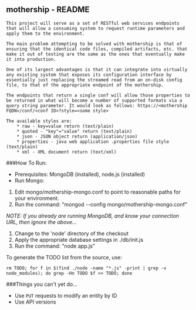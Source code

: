 mothership - README
-----
	This project will serve as a set of RESTful web services endpoints that will allow a consuming system to request runtime parameters and apply them to the environment.

	The main problem attempting to be solved with mothership is that of ensuring that the identical code files, compiled artifacts, etc. that make it out of testing are the same as the ones that eventually make it into production.

	One of its largest advantages is that it can integrate into virtually any existing system that exposes its configuration interface by essentially just replacing the streamed read from an on-disk config file, to that of the appropriate endpoint of the mothership.

	The endpoints that return a single conf will allow those properties to be returned in what will become a number of supported formats via a query string parameter. It would look as follows: https://<mothership FQDN>/conf/<conf ID>?style=<some style>

	The available styles are:
		* raw - key=value return (text/plain)
		* quoted - "key"="value" return (text/plain)
 		* json - JSON object return (application/json)
		* properties - java web application .properties file style (text/plain)
		* xml - XML document return (text/xml)

###How To Run:
 - Prerequisites: MongoDB (installed), node.js (installed)
 - Run Mongo:
  1. Edit mongo/mothership-mongo.conf to point to reasonable paths for your environment.
  2. Run the command: "mongod --config mongo/mothership-mongo.conf"

_NOTE: If you already are running MongoDB, and know your connection URL, then ignore the above..._

  1. Change to the 'node' directory of the checkout
  2. Apply the appropriate database settings in ./db/init.js
  3. Run the command: "node app.js"


To generate the TODO list from the source, use:

    rm TODO; for f in $(find ./node -name "*.js" -print | grep -v node_modules); do grep -Hn TODO $f >> TODO; done

###Things you can't yet do...
 - Use `PUT` requests to modify an entity by ID
 - Use API versions

